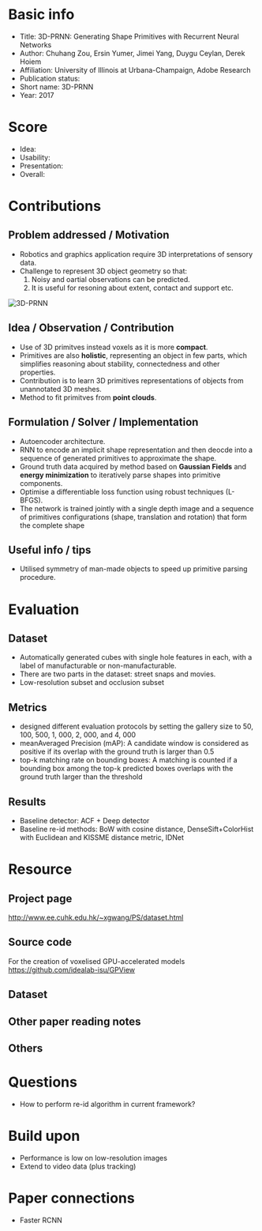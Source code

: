 # Basic info
- Title: 3D-PRNN: Generating Shape Primitives with Recurrent Neural Networks
- Author: Chuhang Zou, Ersin Yumer, Jimei Yang, Duygu Ceylan, Derek Hoiem
- Affiliation: University of Illinois at Urbana-Champaign, Adobe Research
- Publication status: 
- Short name: 3D-PRNN
- Year: 2017

# Score
- Idea: 
- Usability: 
- Presentation: 
- Overall: 

# Contributions
## Problem addressed / Motivation
- Robotics and graphics application require 3D interpretations of sensory data.
- Challenge to represent 3D object geometry so that:
	1. Noisy and oartial observations can be predicted.
	2. It is useful for resoning about extent, contact and support etc.
	
![3D-PRNN](https://github.com/zouchuhang/3D-PRNN/raw/master/figs/teasor.jpg)

## Idea / Observation / Contribution
- Use of 3D primitves instead voxels as it is more **compact**.
- Primitives are also **holistic**, representing an object in few parts, which simplifies reasoning about stability, connectedness and other properties.
- Contribution is to learn 3D primitives representations of objects from unannotated 3D meshes.
- Method to fit primitves from **point clouds**.

## Formulation / Solver / Implementation
- Autoencoder architecture.
- RNN to encode an implicit shape representation and then deocde into a sequence of generated primitives to approximate the shape.
- Ground truth data acquired by method based on **Gaussian Fields** and **energy minimization** to iteratively parse shapes into primitive components.
- Optimise a differentiable loss function using robust techniques (L-BFGS).
- The network is trained jointly with a single depth image and a sequence of primitives configurations (shape, translation and rotation) that form the complete shape

## Useful info / tips
- Utilised symmetry of man-made objects to speed up primitive parsing procedure.

# Evaluation
## Dataset
- Automatically generated cubes with single hole features in each, with a label of manufacturable or non-manufacturable.
- There are two parts in the dataset: street snaps and movies.
- Low-resolution subset and occlusion subset

## Metrics
- designed different evaluation protocols by setting the gallery size to 50, 100, 500, 1, 000, 2, 000, and 4, 000
- meanAveraged Precision (mAP): A candidate window is considered as positive if its overlap with the ground truth is larger than 0.5
- top-k matching rate on bounding boxes: A matching is counted if a bounding box among the top-k predicted boxes overlaps with the ground truth larger than the threshold

## Results
- Baseline detector: ACF + Deep detector
- Baseline re-id methods: BoW with cosine distance, DenseSift+ColorHist with Euclidean and KISSME distance metric, IDNet

# Resource
## Project page
http://www.ee.cuhk.edu.hk/~xgwang/PS/dataset.html

## Source code
For the creation of voxelised GPU-accelerated models
https://github.com/idealab-isu/GPView

## Dataset


## Other paper reading notes

## Others

# Questions
- How to perform re-id algorithm in current framework?

# Build upon
- Performance is low on low-resolution images
- Extend to video data (plus tracking)

# Paper connections
- Faster RCNN


